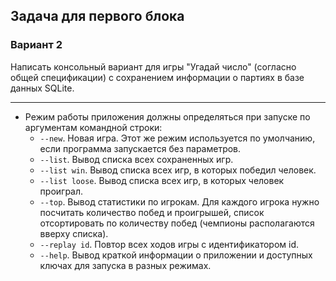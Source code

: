 ## Задача для первого блока
### Вариант 2
Написать консольный вариант для игры "Угадай число" (согласно общей спецификации) с сохранением информации о партиях в базе данных SQLite.

* * *

* Режим работы приложения должны определяться при запуске по аргументам командной строки:
    * `--new`. Новая игра. Этот же режим используется по умолчанию, если программа запускается без параметров.
    * `--list`. Вывод списка всех сохраненных игр.
    * `--list win`. Вывод списка всех игр, в которых победил человек.
    * `--list loose`. Вывод списка всех игр, в которых человек проиграл.
    * `--top`. Вывод статистики по игрокам. Для каждого игрока нужно посчитать количество побед и проигрышей, список отсортировать по количеству побед (чемпионы располагаются вверху списка).
    * `--replay id`. Повтор всех ходов игры с идентификатором id.
    * `--help`. Вывод краткой информации о приложении и доступных ключах для запуска в разных режимах.

